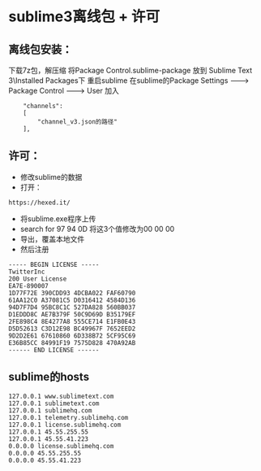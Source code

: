 # sublime3离线包 + 许可

## 离线包安装：

下载7z包，解压缩
将Package Control.sublime-package 放到 Sublime Text 3\Installed Packages下 重启sublime
在sublime的Package Settings ---> Package Control ---> User 加入
```
	"channels":
	[
		"channel_v3.json的路径"
	],
```

## 许可：

- 修改sublime的数据
- 打开：
```
https://hexed.it/
```
- 将sublime.exe程序上传
- search for  97 94 0D 将这3个值修改为00 00 00
- 导出，覆盖本地文件
- 然后注册

```
----- BEGIN LICENSE -----
TwitterInc
200 User License
EA7E-890007
1D77F72E 390CDD93 4DCBA022 FAF60790
61AA12C0 A37081C5 D0316412 4584D136
94D7F7D4 95BC8C1C 527DA828 560BB037
D1EDDD8C AE7B379F 50C9D69D B35179EF
2FE898C4 8E4277A8 555CE714 E1FB0E43
D5D52613 C3D12E98 BC49967F 7652EED2
9D2D2E61 67610860 6D338B72 5CF95C69
E36B85CC 84991F19 7575D828 470A92AB
------ END LICENSE ------
```
## sublime的hosts

```
127.0.0.1 www.sublimetext.com
127.0.0.1 sublimetext.com
127.0.0.1 sublimehq.com
127.0.0.1 telemetry.sublimehq.com
127.0.0.1 license.sublimehq.com
127.0.0.1 45.55.255.55
127.0.0.1 45.55.41.223
0.0.0.0 license.sublimehq.com
0.0.0.0 45.55.255.55
0.0.0.0 45.55.41.223
```
